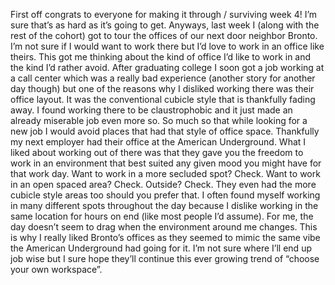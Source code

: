 First off congrats to everyone for making it through / surviving week 4! I’m sure that’s as hard as it’s going to get. Anyways, last week I (along with the rest of the cohort) got to tour the offices of our next door neighbor Bronto. I’m not sure if I would want to work there but I’d love to work in an office like theirs. This got me thinking about the kind of office I’d like to work in and the kind I’d rather avoid. After graduating college I soon got a job working at a call center which was a really bad experience (another story for another day though) but one of the reasons why I disliked working there was their office layout. It was the conventional cubicle style that is thankfully fading away. I found working there to be claustrophobic and it just made an already miserable job even more so. So much so that while looking for a new job I would avoid places that had that style of office space. Thankfully my next employer had their office at the American Underground. What I liked about working out of there was that they gave you the freedom to work in an environment that best  suited any given mood you might have for that work day. Want to work in a more secluded spot? Check. Want to work in an open spaced area? Check. Outside? Check. They even had the more cubicle style areas too should you prefer that. I often found myself working in many different spots throughout the day because I dislike working in the same location for hours on end (like most people I’d assume). For me, the day doesn’t seem to drag when the environment around me changes. This is why I really liked Bronto’s offices as they seemed to mimic the same vibe the American Underground had going for it. I’m not sure where I’ll end up job wise but I sure hope they’ll continue this ever growing trend of “choose your own workspace”.
